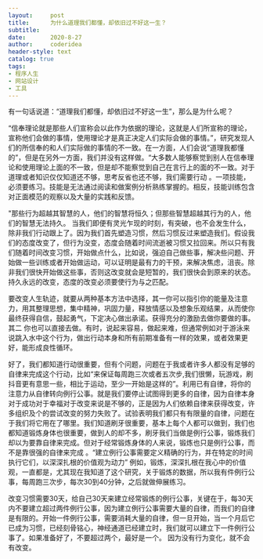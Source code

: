 ```yaml
---
layout:     post
title:      为什么道理我们都懂，却依旧过不好这一生？
subtitle:   
date:       2020-8-27
author:     coderidea
header-style: text
catalog: true
tags:
- 程序人生
- 网站设计
- 工具
--- 
```

<p>有一句话说道：“道理我们都懂，却依旧过不好这一生”，那么是为什么呢？</p>

<p>“信奉理论就是那些人们宣称会以此作为依据的理论，这就是人们所宣称的理论，宣称他们会做的事情，使用理论才是真正决定人们实际会做的事情。”，研究发现人们的所信奉的和人们实际做的事情的不一致。在一方面，人们会说“道理我都懂的”，但是在另外一方面，我们并没有这样做。“大多数人能够察觉到别人在信奉理论和使用理论上面的不一致，但是却不能察觉到自己在言行上的面的不一致。对于道理或者知识仅仅知道还不够，思考反省也还不够，我们需要行动 。一项技能，必须要练习。技能是无法通过阅读和做案例分析熟练掌握的。相反，技能训练包含对正面模范的观察以及大量的实践和反馈。</p>

<p>"那些行为超越其智慧的人，他们的智慧将恒久；但那些智慧超越其行为的人，他们的智慧无法持久。 当我们即便有灵光乍现的时刻，有突破，也不会发生什么，除非我们行动跟上了。因为我们首先塑造习惯，然后习惯反过来塑造我们。假设我们的态度改变了，但行为没变，态度会随着时间流逝被习惯又拉回来。所以只有我们随着时间改变习惯，开始做点什么，比如说，强迫自己做些事，解决些问题、开始做一些训练或者开始做运动，可以证明是最有力的干预，来解决焦虑，沮丧。除非我们很快开始做这些事，否则这改变就会是短暂的，我们很快会到原来的状态。持久永远的改变，态度的改变必须要使行为与之匹配。</p>

<p>要改变人生轨迹，就要从两种基本方法中选择，其一你可以指引你的能量及注意力，用其整理思想，集中精神，巩固力量，释放情感以及想象乐观结果，从而使你最终获得自信，鼓起勇气，下定决心做出承诺。获得充分的激励去做你要做的事。其二 你也可以直接去做。有时，说起来容易，做起来难，但通常例如对于游泳来说跳入水中这个行为，做出行动本身和所有前期准备有一样的效果，或者效果更好，能形成良性循环。</p>

<p>好了，我们都知道行动很重要，但有个问题，问题在于我或者许多人都没有足够的自律来完成这个行动，比如“来保证每周跑三次或者五次步,我们很懒，玩游戏，刷抖音更有意思一些，相比于运动，至少一开始是这样的”。利用已有自律，将你的注意力从自律转向例行公事。就是我们要停止试图得到更多的自律，因为自律本身对于成功对于幸福对于改变来说是不够的，正是因为人们依赖自律来获得改变，许多组织及个的尝试改变的努力失败了。试验表明我们都只有有限量的自律，问题在于我们将它用在了哪里。我们知道刷牙很重要，基本上每个人都可以做到，我们也都知道锻炼身体也很重要，做到人的却不多，刷牙我们当做是例行公事，锻炼我们却以为要靠自律来完成。但对于经常锻炼身体的人来说，锻炼也只是例行公事，而不是靠很强的自律来完成 。“建立例行公事需要定义精确的行为，并在特定的时间执行它们，以深深扎根的价值观为动力” 例如，锻炼，深深扎根在我心中的价值观，一直都是，尤其现在我知道了这个研究，关于锻炼的数据，所以我有件例行公事，每周跑三次步，每次30到40分钟，之后就做伸展练习。</p>

<p>改变习惯需要30天，给自己30天来建立经常锻炼的例行公事，关键在于，每30天内不要建立超过两件例行公事，因为建立例行公事需要大量的自律，而我们的自律是有限的。开始一件例行公事，需要消耗大量的自律，但一旦开始，当一个月后它已成为习惯，已经刻骨铭心，神经通道已经建立时，我们就可以建立下一件例行公事了。如果准备好了，不要超过两个，最好是一个。 因为没有行为变化，就不会有改变。</p>
